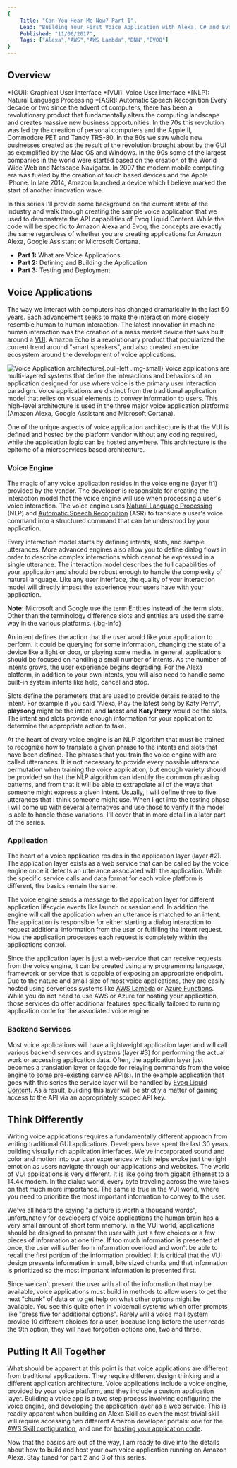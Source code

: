 ```yaml
---
{
    Title: "Can You Hear Me Now? Part 1",
    Lead: "Building Your First Voice Application with Alexa, C# and Evoq Liquid Content",
    Published: "11/06/2017",
    Tags: ["Alexa","AWS","AWS Lambda","DNN","EVOQ"]
}
---
```


## Overview

*[GUI]: Graphical User Interface
*[VUI]: Voice User Interface
*[NLP]: Natural Language Processing
*[ASR]: Automatic Speech Recognition
Every decade or two since the advent of computers, there has been a revolutionary product that fundamentally alters the computing landscape and creates massive new business opportunities. In the 70s this revolution was led by the creation of personal computers and the Apple II, Commodore PET and Tandy TRS-80.  In the 80s we saw whole new businesses created as the result of the revolution brought about by the GUI as exemplified by the Mac OS and Windows. In the 90s some of the largest companies in the world were started based on the creation of the World Wide Web and Netscape Navigator. In 2007 the modern mobile computing era was fueled by the creation of touch based devices and the Apple iPhone. In late 2014, Amazon launched a device which I believe marked the start of another innovation wave.

In this series I'll provide some background on the current state of the industry and walk through creating the sample voice application that we used to demonstrate the API capabilities of Evoq Liquid Content. While the code will be specific to Amazon Alexa and Evoq, the concepts are exactly the same regardless of whether you are creating applications for Amazon Alexa, Google Assistant or Microsoft Cortana.

- **Part 1:** What are Voice Applications
- **Part 2:** Defining and Building the Application
- **Part 3:** Testing and Deployment

## Voice Applications

The way we interact with computers has changed dramatically in the last 50 years. Each advancement seeks to make the interaction more closely resemble human to human interaction. The latest innovation in machine-human interaction was the creation of a mass market device that was built around a [VUI](https://en.wikipedia.org/wiki/Voice_user_interface). Amazon Echo is a revolutionary product that popularized the current trend around "smart speakers", and also created an entire ecosystem around the development of voice applications.

![Voice Application architecture](/assets/image/alexa-skill/alexa-skill-architecture.png){.pull-left .img-small}
Voice applications are multi-layered systems that define the interactions and behaviors of an application designed for use where voice is the primary user interaction paradigm. Voice applications are distinct from the traditional application model that relies on visual elements to convey information to users. This high-level architecture is used in the three major voice application platforms (Amazon Alexa, Google Assistant and Microsoft Cortana).

One of the unique aspects of voice application architecture is that the VUI is defined and hosted by the platform vendor without any coding required, while the application logic can be hosted anywhere. This architecture is the epitome of a microservices based architecture.

### Voice Engine

The magic of any voice application resides in the voice engine (layer #1) provided by the vendor. The developer is responsible for creating the interaction model that the voice engine will use when processing a user's voice interaction. The voice engine uses [Natural Language Processing](https://en.wikipedia.org/wiki/Natural_language_processing) (NLP) and [Automatic Speech Recognition](https://en.wikipedia.org/wiki/Speech_recognition) (ASR) to translate a user's voice command into a structured command that can be understood by your application.

Every interaction model starts by defining intents, slots, and sample utterances. More advanced engines also allow you to define dialog flows in order to describe complex interactions which cannot be expressed in a single utterance. The interaction model describes the full capabilities of your application and should be robust enough to handle the complexity of natural language. Like any user interface, the quality of your interaction model will directly impact the experience your users have with your application.

**Note:** Microsoft and Google use the term Entities instead of the term slots. Other than the terminology difference slots and entities are used the same way in the various platforms. {.bg-info}

An intent defines the action that the user would like your application to perform.  It could be querying for some information, changing the state of a device like a light or door, or playing some media. In general, applications should be focused on handling a small number of intents. As the number of intents grows, the user experience begins degrading. For the Alexa platform, in addition to your own intents, you will also need to handle some built-in system intents like help, cancel and stop.

Slots define the parameters that are used to provide details related to the intent. For example if you said "Alexa, Play the latest song by Katy Perry", **playsong** might be the intent, and **latest** and **Katy Perry** would be the slots. The intent and slots provide enough information for your application to determine the appropriate action to take.

At the heart of every voice engine is an NLP algorithm that must be trained to recognize how to translate a given phrase to the intents and slots that have been defined. The phrases that you train the voice engine with are called utterances. It is not necessary to provide every possible utterance permutation when training the voice application, but enough variety should be provided so that the NLP algorithm can identify the common phrasing patterns, and from that it will be able to extrapolate all of the ways that someone might express a given intent. Usually, I will define three to five utterances that I think someone might use. When I get into the testing phase I will come up with several alternatives and use those to verify if the model is able to handle those variations. I'll cover that in more detail in a later part of the series.

### Application

The heart of a voice application resides in the application layer (layer #2). The application layer exists as a web service that can be called by the voice engine once it detects an utterance associated with the application. While the specific service calls and data format for each voice platform is different, the basics remain the same.

The voice engine sends a message to the application layer for different application lifecycle events like launch or session end. In addition the engine will call the application when an utterance is matched to an intent. The application is responsible for either starting a dialog interaction to request additional information from the user or fulfilling the intent request. How the application processes each request is completely within the applications control.

Since the application layer is just a web-service that can receive requests from the voice engine, it can be created using any programming language, framework or service that is capable of exposing an appropriate endpoint. Due to the nature and small size of most voice applications, they are easily hosted using serverless systems like [AWS Lambda](https://aws.amazon.com/lambda/) or [Azure Functions](https://azure.microsoft.com/en-us/services/functions/). While you do not need to use AWS or Azure for hosting your application, those services do offer additional features specifically tailored to running application code for the associated voice engine.

### Backend Services

Most voice applications will have a lightweight application layer and will call various backend services and systems (layer #3) for performing the actual work or accessing application data. Often, the application layer just becomes a translation layer or façade for relaying commands from the voice engine to some pre-existing service API(s). In the example application that goes with this series the service layer will be handled by [Evoq Liquid Content](http://www.dnnsoftware.com/cms-features/about-liquid-content). As a result, building this layer will be strictly a matter of gaining access to the API via an appropriately scoped API key.

## Think Differently

Writing voice applications requires a fundamentally different approach from writing traditional GUI applications. Developers have spent the last 30 years building visually rich application interfaces. We've incorporated sound and color and motion into our user experiences which helps evoke just the right emotion as users navigate through our applications and websites. The world of VUI applications is very different. It is like going from gigabit Ethernet to a 14.4k modem. In the dialup world, every byte traveling across the wire takes on that much more importance. The same is true in the VUI world, where you need to prioritize the most important information to convey to the user.

We've all heard the saying "a picture is worth a thousand words", unfortunately for developers of voice applications the human brain has a very small amount of short term memory. In the VUI world, applications should be designed to present the user with just a few choices or a few pieces of information at one time. If too much information is presented at once, the user will suffer from information overload and won't be able to recall the first portion of the information provided. It is critical that the VUI design presents information in small, bite sized chunks and that information is prioritized so the most important information is presented first.

Since we can't present the user with all of the information that may be available, voice applications must build in methods to allow users to get the next "chunk" of data or to get help on what other options might be available. You see this quite often in voicemail systems which offer prompts like "press five for additional options". Rarely will a voice mail system provide 10 different choices for a user, because long before the user reads the 9th option, they will have forgotten options one, two and three.

## Putting It All Together

What should be apparent at this point is that voice applications are different from traditional applications. They require different design thinking and a different application architecture. Voice applications include a voice engine, provided by your voice platform, and they include a custom application layer. Building a voice app is a two step process involving configuring the voice engine, and developing the application layer as a web service. This is readily apparent when building an Alexa Skill as even the most trivial skill will require accessing two different Amazon developer portals: one for the [AWS Skill configuration](https://developer.amazon.com/edw/home.html#/skills), and one for [hosting your application code](https://console.aws.amazon.com/lambda/home?region=us-east-1#/functions).

Now that the basics are out of the way, I am ready to dive into the details about how to build and host your own voice application running on Amazon Alexa. Stay tuned for part 2 and 3 of this series.